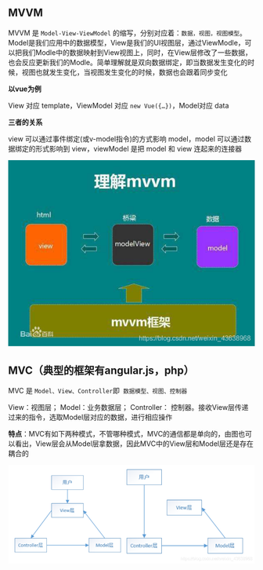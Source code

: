 ## MVVM

MVVM 是 `Model-View-ViewModel` 的缩写，分别对应着：`数据，视图，视图模型`。Model是我们应用中的数据模型，View是我们的UI视图层，通过ViewModle，可以把我们Modle中的数据映射到View视图上，同时，在View层修改了一些数据，也会反应更新我们的Modle。简单理解就是双向数据绑定，即当数据发生变化的时候，视图也就发生变化，当视图发生变化的时候，数据也会跟着同步变化


**以vue为例**

View 对应 template，ViewModel 对应 `new Vue({…})`，Model对应 data



**三者的关系**

view 可以通过事件绑定(或v-model指令)的方式影响 model，model 可以通过数据绑定的形式影响到 view，viewModel 是把 model 和 view 连起来的连接器

![在这里插入图片描述](img/3.png)



## MVC（典型的框架有angular.js，php）

MVC 是 `Model、View、Controller`即` 数据模型、视图、控制器`

View：视图层；
Model：业务数据层；
Controller： 控制器。接收View层传递过来的指令，选取Model层对应的数据，进行相应操作

**特点**：MVC有如下两种模式，不管哪种模式，MVC的通信都是单向的，由图也可以看出，View层会从Model层拿数据，因此MVC中的View层和Model层还是存在耦合的

![在这里插入图片描述](img/4.png)